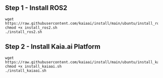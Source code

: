 ## Step 1 - Install ROS2
```
wget https://raw.githubusercontent.com/kaiaai/install/main/ubuntu/install_ros2.sh
chmod +x install_ros2.sh
./install_ros2.sh
```

## Step 2 - Install Kaia.ai Platform
```
wget https://raw.githubusercontent.com/kaiaai/install/main/ubuntu/install_kaiaai.sh
chmod +x install_kaiaai.sh
./install_kaiaai.sh
```
